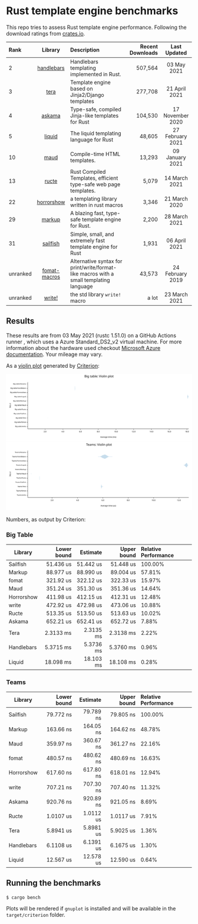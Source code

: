 # Rust template engine benchmarks

This repo tries to assess Rust template engine performance. Following the
download ratings from [crates.io](https://crates.io/categories/template-engine).

| Rank | Library | Description | Recent Downloads | Last Updated |
| :--- | :-----: | :---------- | ---------------: | :----------: |
| 2 | [handlebars](https://github.com/sunng87/handlebars-rust) | Handlebars templating implemented in Rust. | 507,564 | 03 May 2021 |
| 3 | [tera](https://tera.netlify.com/) | Template engine based on Jinja2/Django templates | 277,708 | 21 April 2021 |
| 4 | [askama](https://github.com/djc/askama) | Type-safe, compiled Jinja-like templates for Rust | 104,530 | 17 November 2020 |
| 5 | [liquid](https://github.com/cobalt-org/liquid-rust) | The liquid templating language for Rust | 48,605 | 27 February 2021 |
| 10 | [maud](https://maud.lambda.xyz/) | Compile-time HTML templates. | 13,293 | 09 January 2021 |
| 13 | [ructe](https://github.com/kaj/ructe) | Rust Compiled Templates, efficient type-safe web page templates. | 5,079 | 14 March 2021 |
| 22 | [horrorshow](https://github.com/Stebalien/horrorshow-rs) | a templating library written in rust macros | 3,346 | 21 March 2020 |
| 29 | [markup](https://github.com/utkarshkukreti/markup.rs) | A blazing fast, type-safe template engine for Rust. | 2,200 | 28 March 2021 |
| 31 | [sailfish](https://github.com/Kogia-sima/sailfish) | Simple, small, and extremely fast template engine for Rust | 1,931 | 06 April 2021 |
| unranked | [fomat-macros](https://github.com/krdln/fomat-macros) | Alternative syntax for print/write/format-like macros with a small templating language | 43,573 | 24 February 2019 |
| unranked | [write!](https://doc.rust-lang.org/std/macro.write.html) | the std library `write!` macro | a lot | 23 March 2021 |
## Results

These results are from 03 May 2021 (rustc 1.51.0) on a GitHub Actions runner , which uses a Azure Standard_DS2_v2 virtual machine. 
For more information about the hardware used checkout [Microsoft Azure documentation](https://docs.microsoft.com/en-us/azure/virtual-machines/dv2-dsv2-series#dsv2-series).
Your mileage may vary.

As a [violin plot](https://en.wikipedia.org/wiki/Violin_plot) generated by [Criterion](https://japaric.github.io/criterion.rs/):

![Big table violin plot](big-table.svg)
![Teams violin plot](teams.svg)

Numbers, as output by Criterion:

### Big Table

| Library | Lower bound | Estimate | Upper bound | Relative Performance |
| ------- | ----------: | -------: | ----------: | :------------------- |
| Sailfish | 51.436 us | 51.442 us | 51.448 us | 100.00% |
| Markup | 88.977 us | 88.990 us | 89.004 us | 57.81% |
| fomat | 321.92 us | 322.12 us | 322.33 us | 15.97% |
| Maud | 351.24 us | 351.30 us | 351.36 us | 14.64% |
| Horrorshow | 411.98 us | 412.15 us | 412.31 us | 12.48% |
| write | 472.92 us | 472.98 us | 473.06 us | 10.88% |
| Ructe | 513.35 us | 513.50 us | 513.63 us | 10.02% |
| Askama | 652.21 us | 652.41 us | 652.72 us | 7.88% |
| Tera | 2.3133 ms | 2.3135 ms | 2.3138 ms | 2.22% |
| Handlebars | 5.3715 ms | 5.3736 ms | 5.3760 ms | 0.96% |
| Liquid | 18.098 ms | 18.103 ms | 18.108 ms | 0.28% |
 
### Teams

| Library | Lower bound | Estimate | Upper bound | Relative Performance |
| ------- | ----------: | -------: | ----------: | :------------------- |
| Sailfish | 79.772 ns | 79.789 ns | 79.805 ns | 100.00% |
| Markup | 163.66 ns | 164.05 ns | 164.62 ns | 48.78% |
| Maud | 359.97 ns | 360.67 ns | 361.27 ns | 22.16% |
| fomat | 480.57 ns | 480.62 ns | 480.69 ns | 16.63% |
| Horrorshow | 617.60 ns | 617.80 ns | 618.01 ns | 12.94% |
| write | 707.21 ns | 707.30 ns | 707.40 ns | 11.32% |
| Askama | 920.76 ns | 920.89 ns | 921.05 ns | 8.69% |
| Ructe | 1.0107 us | 1.0112 us | 1.0117 us | 7.91% |
| Tera | 5.8941 us | 5.8981 us | 5.9025 us | 1.36% |
| Handlebars | 6.1108 us | 6.1391 us | 6.1675 us | 1.30% |
| Liquid | 12.567 us | 12.578 us | 12.590 us | 0.64% |
 
## Running the benchmarks

```bash
$ cargo bench
```

Plots will be rendered if `gnuplot` is installed and will be available in the `target/criterion` folder.


